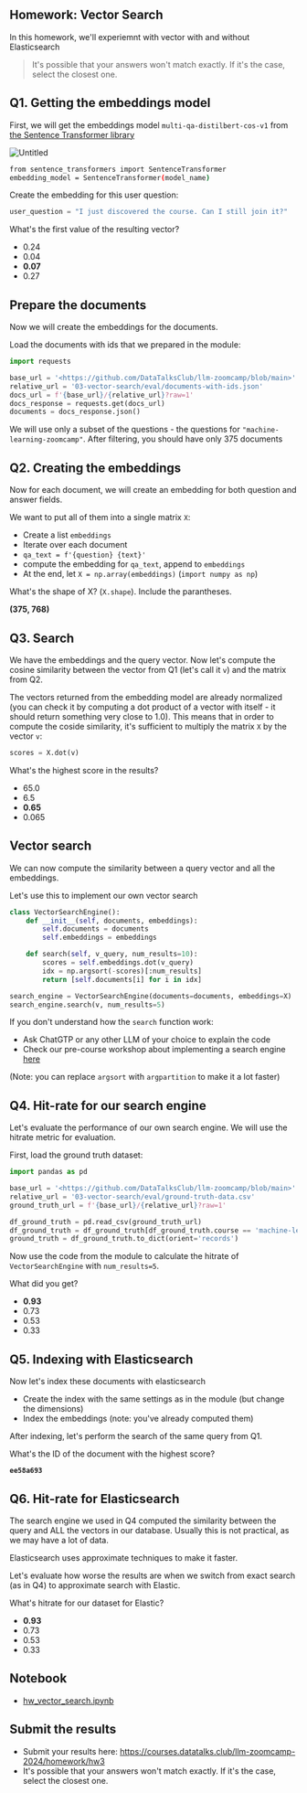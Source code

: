 ## Homework: Vector Search

In this homework, we'll experiemnt with vector with and without Elasticsearch

> It's possible that your answers won't match exactly. If it's the case, select the closest one.
> 

## Q1. Getting the embeddings model

First, we will get the embeddings model `multi-qa-distilbert-cos-v1` from
[the Sentence Transformer library](https://www.sbert.net/docs/sentence_transformer/pretrained_models.html#model-overview)

![Untitled](https://prod-files-secure.s3.us-west-2.amazonaws.com/8838976b-3f69-4ca1-bc9c-e1e9cbd08aa6/0d75126f-ad3d-4afa-9b03-deaadf91115e/Untitled.png)

```bash
from sentence_transformers import SentenceTransformer
embedding_model = SentenceTransformer(model_name)

```

Create the embedding for this user question:

```python
user_question = "I just discovered the course. Can I still join it?"

```

What's the first value of the resulting vector?

- 0.24
- 0.04
- **0.07**
- 0.27

## Prepare the documents

Now we will create the embeddings for the documents.

Load the documents with ids that we prepared in the module:

```python
import requests

base_url = '<https://github.com/DataTalksClub/llm-zoomcamp/blob/main>'
relative_url = '03-vector-search/eval/documents-with-ids.json'
docs_url = f'{base_url}/{relative_url}?raw=1'
docs_response = requests.get(docs_url)
documents = docs_response.json()

```

We will use only a subset of the questions - the questions
for `"machine-learning-zoomcamp"`. After filtering, you should
have only 375 documents

## Q2. Creating the embeddings

Now for each document, we will create an embedding for both question and answer fields.

We want to put all of them into a single matrix `X`:

- Create a list `embeddings`
- Iterate over each document
- `qa_text = f'{question} {text}'`
- compute the embedding for `qa_text`, append to `embeddings`
- At the end, let `X = np.array(embeddings)` (`import numpy as np`)

What's the shape of X? (`X.shape`). Include the parantheses.

**(375, 768)**

## Q3. Search

We have the embeddings and the query vector. Now let's compute the
cosine similarity between the vector from Q1 (let's call it `v`) and the matrix from Q2.

The vectors returned from the embedding model are already
normalized (you can check it by computing a dot product of a vector
with itself - it should return something very close to 1.0). This means that in order
to compute the coside similarity, it's sufficient to
multiply the matrix `X` by the vector `v`:

```python
scores = X.dot(v)

```

What's the highest score in the results?

- 65.0
- 6.5
- **0.65**
- 0.065

## Vector search

We can now compute the similarity between a query vector and all the embeddings.

Let's use this to implement our own vector search

```python
class VectorSearchEngine():
    def __init__(self, documents, embeddings):
        self.documents = documents
        self.embeddings = embeddings

    def search(self, v_query, num_results=10):
        scores = self.embeddings.dot(v_query)
        idx = np.argsort(-scores)[:num_results]
        return [self.documents[i] for i in idx]

search_engine = VectorSearchEngine(documents=documents, embeddings=X)
search_engine.search(v, num_results=5)

```

If you don't understand how the `search` function work:

- Ask ChatGTP or any other LLM of your choice to explain the code
- Check our pre-course workshop about implementing a search engine [here](https://github.com/alexeygrigorev/build-your-own-search-engine)

(Note: you can replace `argsort` with `argpartition` to make it a lot faster)

## Q4. Hit-rate for our search engine

Let's evaluate the performance of our own search engine. We will
use the hitrate metric for evaluation.

First, load the ground truth dataset:

```python
import pandas as pd

base_url = '<https://github.com/DataTalksClub/llm-zoomcamp/blob/main>'
relative_url = '03-vector-search/eval/ground-truth-data.csv'
ground_truth_url = f'{base_url}/{relative_url}?raw=1'

df_ground_truth = pd.read_csv(ground_truth_url)
df_ground_truth = df_ground_truth[df_ground_truth.course == 'machine-learning-zoomcamp']
ground_truth = df_ground_truth.to_dict(orient='records')

```

Now use the code from the module to calculate the hitrate of
`VectorSearchEngine` with `num_results=5`.

What did you get?

- **0.93**
- 0.73
- 0.53
- 0.33

## Q5. Indexing with Elasticsearch

Now let's index these documents with elasticsearch

- Create the index with the same settings as in the module (but change the dimensions)
- Index the embeddings (note: you've already computed them)

After indexing, let's perform the search of the same query from Q1.

What's the ID of the document with the highest score?

**`ee58a693`**

## Q6. Hit-rate for Elasticsearch

The search engine we used in Q4 computed the similarity between
the query and ALL the vectors in our database. Usually this is
not practical, as we may have a lot of data.

Elasticsearch uses approximate techniques to make it faster.

Let's evaluate how worse the results are when we switch from
exact search (as in Q4) to approximate search with Elastic.

What's hitrate for our dataset for Elastic?

- **0.93**
- 0.73
- 0.53
- 0.33

## Notebook

- [hw_vector_search.ipynb](https://github.com/saifulrijal-ds/llm-zoomcamp-2024/blob/main/03-vector-search/notebooks/hw_vector_search.ipynb)

## Submit the results

- Submit your results here: https://courses.datatalks.club/llm-zoomcamp-2024/homework/hw3
- It's possible that your answers won't match exactly. If it's the case, select the closest one.
